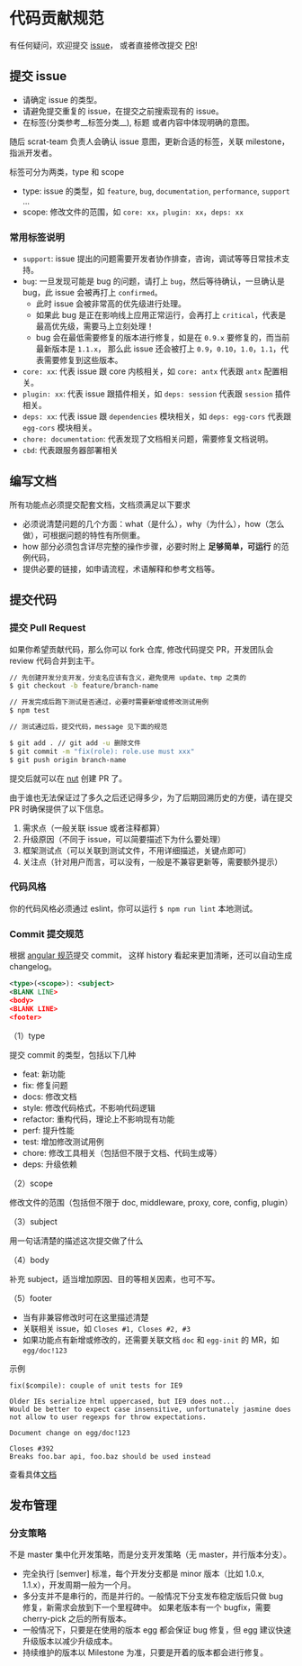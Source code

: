 # 代码贡献规范

有任何疑问，欢迎提交 [issue](https://github.com/scrat-team/nunjucks-pagelet/issues)，
或者直接修改提交 [PR](https://github.com/scrat-team/nunjucks-pagelet/pulls)!

## 提交 issue

- 请确定 issue 的类型。
- 请避免提交重复的 issue，在提交之前搜索现有的 issue。
- 在标签(分类参考__标签分类__), 标题 或者内容中体现明确的意图。

随后 scrat-team 负责人会确认 issue 意图，更新合适的标签，关联 milestone，指派开发者。

标签可分为两类，type 和 scope

- type: issue 的类型，如 `feature`, `bug`, `documentation`, `performance`, `support` ...
- scope: 修改文件的范围，如 `core: xx`，`plugin: xx`，`deps: xx`

### 常用标签说明

- `support`: issue 提出的问题需要开发者协作排查，咨询，调试等等日常技术支持。
- `bug`: 一旦发现可能是 bug 的问题，请打上 `bug`，然后等待确认，一旦确认是 bug，此 issue 会被再打上 `confirmed`。
  - 此时 issue 会被非常高的优先级进行处理。
  - 如果此 bug 是正在影响线上应用正常运行，会再打上 `critical`，代表是最高优先级，需要马上立刻处理！
  - bug 会在最低需要修复的版本进行修复，如是在 `0.9.x` 要修复的，而当前最新版本是 `1.1.x`，
  那么此 issue 还会被打上 `0.9`，`0.10`，`1.0`，`1.1`，代表需要修复到这些版本。
- `core: xx`: 代表 issue 跟 core 内核相关，如 `core: antx` 代表跟 `antx` 配置相关。
- `plugin: xx`: 代表 issue 跟插件相关，如 `deps: session` 代表跟 `session` 插件相关。
- `deps: xx`: 代表 issue 跟 `dependencies` 模块相关，如 `deps: egg-cors` 代表跟 `egg-cors` 模块相关。
- `chore: documentation`: 代表发现了文档相关问题，需要修复文档说明。
- `cbd`: 代表跟服务器部署相关

## 编写文档

所有功能点必须提交配套文档，文档须满足以下要求

- 必须说清楚问题的几个方面：what（是什么），why（为什么），how（怎么做），可根据问题的特性有所侧重。
- how 部分必须包含详尽完整的操作步骤，必要时附上 **足够简单，可运行** 的范例代码，
- 提供必要的链接，如申请流程，术语解释和参考文档等。

## 提交代码

### 提交 Pull Request

如果你希望贡献代码，那么你可以 fork 仓库, 修改代码提交 PR，开发团队会 review 代码合并到主干。

```bash
// 先创建开发分支开发，分支名应该有含义，避免使用 update、tmp 之类的
$ git checkout -b feature/branch-name

// 开发完成后跑下测试是否通过，必要时需要新增或修改测试用例
$ npm test

// 测试通过后，提交代码，message 见下面的规范

$ git add . // git add -u 删除文件
$ git commit -m "fix(role): role.use must xxx"
$ git push origin branch-name
```

提交后就可以在 [nut](https://github.com/scrat-team/nunjucks-pagelet/pulls) 创建 PR 了。

由于谁也无法保证过了多久之后还记得多少，为了后期回溯历史的方便，请在提交 PR 时确保提供了以下信息。

1. 需求点（一般关联 issue 或者注释都算）
2. 升级原因（不同于 issue，可以简要描述下为什么要处理）
3. 框架测试点（可以关联到测试文件，不用详细描述，关键点即可）
4. 关注点（针对用户而言，可以没有，一般是不兼容更新等，需要额外提示）

### 代码风格

你的代码风格必须通过 eslint，你可以运行 `$ npm run lint` 本地测试。

### Commit 提交规范

根据 [angular 规范](https://github.com/angular/angular.js/blob/master/CONTRIBUTING.md#commit-message-format)提交 commit，
这样 history 看起来更加清晰，还可以自动生成 changelog。

```xml
<type>(<scope>): <subject>
<BLANK LINE>
<body>
<BLANK LINE>
<footer>
```

（1）type

提交 commit 的类型，包括以下几种

- feat: 新功能
- fix: 修复问题
- docs: 修改文档
- style: 修改代码格式，不影响代码逻辑
- refactor: 重构代码，理论上不影响现有功能
- perf: 提升性能
- test: 增加修改测试用例
- chore: 修改工具相关（包括但不限于文档、代码生成等）
- deps: 升级依赖

（2）scope

修改文件的范围（包括但不限于 doc, middleware, proxy, core, config, plugin）

（3）subject

用一句话清楚的描述这次提交做了什么

（4）body

补充 subject，适当增加原因、目的等相关因素，也可不写。

（5）footer

- 当有非兼容修改时可在这里描述清楚
- 关联相关 issue，如 `Closes #1, Closes #2, #3`
- 如果功能点有新增或修改的，还需要关联文档 `doc` 和 `egg-init` 的 MR，如 `egg/doc!123`

示例

```
fix($compile): couple of unit tests for IE9

Older IEs serialize html uppercased, but IE9 does not...
Would be better to expect case insensitive, unfortunately jasmine does
not allow to user regexps for throw expectations.

Document change on egg/doc!123

Closes #392
Breaks foo.bar api, foo.baz should be used instead
```

查看具体[文档](https://docs.google.com/document/d/1QrDFcIiPjSLDn3EL15IJygNPiHORgU1_OOAqWjiDU5Y/edit)

## 发布管理

### 分支策略

不是 master 集中化开发策略，而是分支开发策略（无 master，并行版本分支）。

- 完全执行 [semver] 标准，每个开发分支都是 minor 版本（比如 1.0.x, 1.1.x），开发周期一般为一个月。
- 多分支并不是串行的，而是并行的。一般情况下分支发布稳定版后只做 bug 修复，新需求会放到下一个里程碑中。
  如果老版本有一个 bugfix，需要 cherry-pick 之后的所有版本。
- 一般情况下，只要是在使用的版本 egg 都会保证 bug 修复，但 egg 建议快速升级版本以减少升级成本。
- 持续维护的版本以 Milestone 为准，只要是开着的版本都会进行修复。

